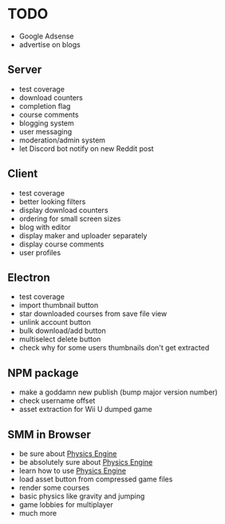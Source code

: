 # TODO

* Google Adsense
* advertise on blogs

## Server

* test coverage
* download counters
* completion flag
* course comments
* blogging system
* user messaging
* moderation/admin system
* let Discord bot notify on new Reddit post

## Client

* test coverage
* better looking filters
* display download counters
* ordering for small screen sizes
* blog with editor
* display maker and uploader separately
* display course comments
* user profiles

## Electron

* test coverage
* import thumbnail button
* star downloaded courses from save file view
* unlink account button
* bulk download/add button
* multiselect delete button
* check why for some users thumbnails don't get extracted

## NPM package

* make a goddamn new publish (bump major version number)
* check username offset
* asset extraction for Wii U dumped game

## SMM in Browser

* be sure about [Physics Engine](https://github.com/kripken/box2d.js)
* be absolutely sure about [Physics Engine](https://github.com/kripken/box2d.js)
* learn how to use [Physics Engine](https://github.com/kripken/box2d.js)
* load asset button from compressed game files
* render some courses
* basic physics like gravity and jumping
* game lobbies for multiplayer
* much more
